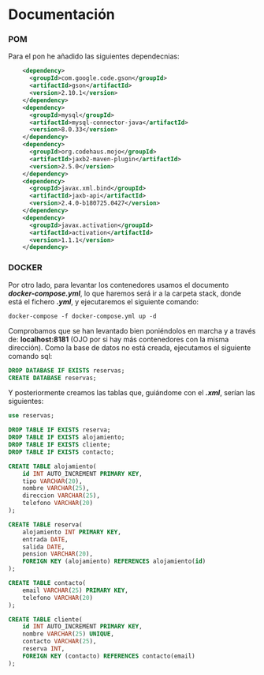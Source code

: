 # Documentación

### POM

Para el pon he añadido las siguientes dependecnias:

```xml
    <dependency>
      <groupId>com.google.code.gson</groupId>
      <artifactId>gson</artifactId>
      <version>2.10.1</version>
    </dependency>
    <dependency>
      <groupId>mysql</groupId>
      <artifactId>mysql-connector-java</artifactId>
      <version>8.0.33</version>
    </dependency>
    <dependency>
      <groupId>org.codehaus.mojo</groupId>
      <artifactId>jaxb2-maven-plugin</artifactId>
      <version>2.5.0</version>
    </dependency>
    <dependency>
      <groupId>javax.xml.bind</groupId>
      <artifactId>jaxb-api</artifactId>
      <version>2.4.0-b180725.0427</version>
    </dependency>
    <dependency>
      <groupId>javax.activation</groupId>
      <artifactId>activation</artifactId>
      <version>1.1.1</version>
    </dependency>
```

### DOCKER
 Por otro lado, para levantar los contenedores usamos el documento ***docker-compose.yml***, lo que haremos será ir a la carpeta stack, donde está el fichero ***.yml***, y ejecutaremos el siguiente comando:

 ```
 docker-compose -f docker-compose.yml up -d
 ```

 Comprobamos que se han levantado bien poniéndolos en marcha y a través de: **localhost:8181** (OJO por si hay más contenedores con la misma dirección). Como la base de datos no está creada, ejecutamos el siguiente comando sql:

```sql
DROP DATABASE IF EXISTS reservas;
CREATE DATABASE reservas;
```

Y posteriormente creamos las tablas que, guiándome con el ***.xml***, serían las siguientes:

```sql
use reservas;

DROP TABLE IF EXISTS reserva;
DROP TABLE IF EXISTS alojamiento;
DROP TABLE IF EXISTS cliente;
DROP TABLE IF EXISTS contacto;

CREATE TABLE alojamiento(
    id INT AUTO_INCREMENT PRIMARY KEY,
    tipo VARCHAR(20),
    nombre VARCHAR(25),
    direccion VARCHAR(25),
    telefono VARCHAR(20)
);

CREATE TABLE reserva(
    alojamiento INT PRIMARY KEY,
    entrada DATE,
    salida DATE,
    pension VARCHAR(20),
    FOREIGN KEY (alojamiento) REFERENCES alojamiento(id)
);

CREATE TABLE contacto(
    email VARCHAR(25) PRIMARY KEY,
    telefono VARCHAR(20)
);

CREATE TABLE cliente(
    id INT AUTO_INCREMENT PRIMARY KEY,
    nombre VARCHAR(25) UNIQUE, 
    contacto VARCHAR(25), 
    reserva INT,
    FOREIGN KEY (contacto) REFERENCES contacto(email)
);
```

